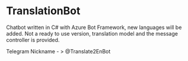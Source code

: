 # TranslationBot
Chatbot written in C# with Azure Bot Framework, new languages will be added. Not a ready to use version, translation model and the message controller is provided.

Telegram Nickname - > @Translate2EnBot


